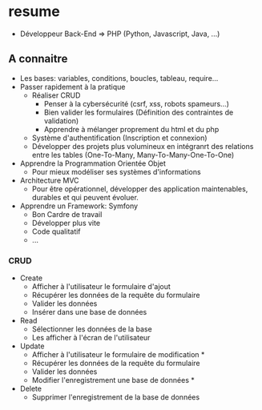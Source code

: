 # resume

- Développeur Back-End => PHP (Python, Javascript, Java, ...)

## A connaitre
- Les bases: variables, conditions, boucles, tableau, require...
- Passer rapidement à la pratique
    - Réaliser CRUD
        - Penser à la cybersécurité (csrf, xss, robots spameurs...)
        - Bien valider les formulaires (Définition des contraintes de validation)
        - Apprendre à mélanger proprement du html et du php
    - Système d'authentification (Inscription et connexion)
    - Développer des projets plus volumineux en intégranrt des relations entre les tables (One-To-Many, Many-To-Many-One-To-One)
- Apprendre la Programmation Orientée Objet
    - Pour mieux modéliser ses systèmes d'informations
- Architecture MVC
    - Pour être opérationnel, développer des application maintenables, durables et qui peuvent évoluer.
- Apprendre un Framework: Symfony
    - Bon Cardre de travail
    - Développer plus vite
    - Code qualitatif
    - ...

### CRUD
- Create
    - Afficher à l'utilisateur le formulaire d'ajout
    - Récupérer les données de la requête du formulaire
    - Valider les données
    - Insérer dans une base de données 
- Read
    - Sélectionner les données de la base
    - Les afficher à l'écran de l'utilisateur
- Update
    - Afficher à l'utilisateur le formulaire de modification *
    - Récupérer les données de la requête du formulaire
    - Valider les données
    - Modifier l'enregistrement une base de données *
- Delete
    - Supprimer l'enregistrement de la base de données
